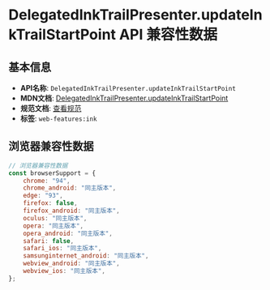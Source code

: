 # DelegatedInkTrailPresenter.updateInkTrailStartPoint API 兼容性数据

## 基本信息

- **API名称**: `DelegatedInkTrailPresenter.updateInkTrailStartPoint`
- **MDN文档**: [DelegatedInkTrailPresenter.updateInkTrailStartPoint](https://developer.mozilla.org/docs/Web/API/DelegatedInkTrailPresenter/updateInkTrailStartPoint)
- **规范文档**: [查看规范](https://wicg.github.io/ink-enhancement/#dom-delegatedinktrailpresenter-updateinktrailstartpoint)
- **标签**: `web-features:ink`

## 浏览器兼容性数据

```javascript
// 浏览器兼容性数据
const browserSupport = {
    chrome: "94",
    chrome_android: "同主版本",
    edge: "93",
    firefox: false,
    firefox_android: "同主版本",
    oculus: "同主版本",
    opera: "同主版本",
    opera_android: "同主版本",
    safari: false,
    safari_ios: "同主版本",
    samsunginternet_android: "同主版本",
    webview_android: "同主版本",
    webview_ios: "同主版本",
};

```

